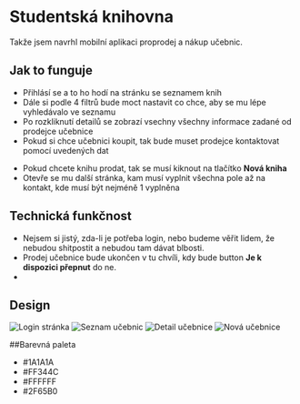 # Studentská knihovna

Takže jsem navrhl mobilní aplikaci proprodej a nákup učebnic. 

## Jak to funguje

* Přihlásí se a to ho hodí na stránku se seznamem knih
* Dále si podle 4 filtrů bude moct nastavit co chce, aby se mu lépe vyhledávalo ve seznamu
* Po rozkliknutí detailů se zobrazí vsechny všechny informace zadané od prodejce učebnice
* Pokud si chce učebnici koupit, tak bude muset prodejce kontaktovat pomocí uvedených dat
- Pokud chcete knihu prodat, tak se musí kiknout na tlačítko **Nová kniha**
- Otevře se mu další stránka, kam musí vyplnit všechna pole až na kontakt, kde musí být nejméně 1 vyplněna

## Technická funkčnost

- Nejsem si jistý, zda-li je potřeba login, nebo budeme věřit lidem, že nebudou shitpostit a nebudou tam dávat blbosti.
- Prodej učebnice bude ukončen v tu chvíli, kdy bude button **Je k dispozici přepnut** do ne.
-  

## Design
![Login stránka](./image/login.png)
![Seznam učebnic](./image/seznam.png)
![Detail učebnice](./image/detail.png)
![Nová učebnice](./image/novy.png)

##Barevná paleta
- #1A1A1A
- #FF344C
- #FFFFFF
- #2F65B0
